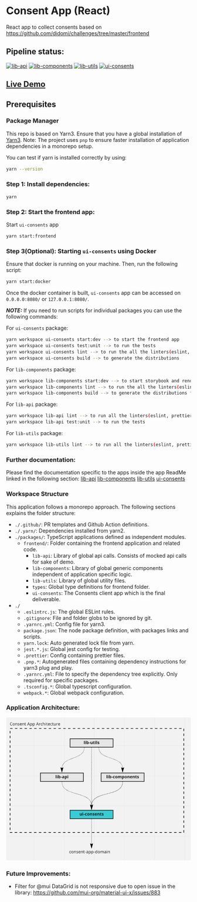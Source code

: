 # Consent App (React)

React app to collect consents based on https://github.com/didomi/challenges/tree/master/frontend

## Pipeline status:

[![lib-api](https://github.com/Akash-M/consent-application-react/actions/workflows/lib-api.yaml/badge.svg)](https://github.com/Akash-M/consent-application-react/actions/workflows/lib-api.yaml)
[![lib-components](https://github.com/Akash-M/consent-application-react/actions/workflows/lib-components.yaml/badge.svg)](https://github.com/Akash-M/consent-application-react/actions/workflows/lib-components.yaml)
[![lib-utils](https://github.com/Akash-M/consent-application-react/actions/workflows/lib-utils.yaml/badge.svg)](https://github.com/Akash-M/consent-application-react/actions/workflows/lib-utils.yaml)
[![ui-consents](https://github.com/Akash-M/consent-application-react/actions/workflows/ui-consents.yaml/badge.svg)](https://github.com/Akash-M/consent-application-react/actions/workflows/ui-consents.yaml)

## [Live Demo](https://akash-m.github.io/)

## Prerequisites

### Package Manager

This repo is based on Yarn3. Ensure that you have a global installation of
[Yarn3](https://yarnpkg.com/getting-started/install#global-install). Note: The project uses `pnp` to ensure faster
installation of application dependencies in a monorepo setup.

You can test if yarn is installed correctly by using:

```sh
yarn --version
```

### Step 1: Install dependencies:

```sh
yarn
```

### Step 2: Start the frontend app:

Start `ui-consents` app

```sh
yarn start:frontend
```

### Step 3(Optional): Starting `ui-consents` using Docker

Ensure that docker is running on your machine. Then, run the following script:

```sh
yarn start:docker
```

Once the docker container is built, `ui-consents` app can be accessed on `0.0.0.0:8080/` or `127.0.0.1:8080/`.

***NOTE:***
If you need to run scripts for individual packages you can use the following commands:

For `ui-consents` package:

```sh
yarn workspace ui-consents start:dev --> to start the frontend app
yarn workspace ui-consents test:unit --> to run the tests
yarn workspace ui-consents lint --> to run the all the linters(eslint, prettier, stylelint)
yarn workspace ui-consents build --> to generate the distributions 
```

For `lib-components` package:

```sh
yarn workspace lib-components start:dev --> to start storybook and render the custom components
yarn workspace lib-components lint --> to run the all the linters(eslint, prettier, stylelint)
yarn workspace lib-components build --> to generate the distributions for storybook
```

For `lib-api` package:

```sh
yarn workspace lib-api lint --> to run all the linters(eslint, prettier)
yarn workspace lib-api test:unit --> to run the tests
```

For `lib-utils` package:

```sh
yarn workspace lib-utils lint --> to run all the linters(eslint, prettier) 
```

### Further documentation:

Please find the documentation specific to the apps inside the app ReadMe linked in the following section:
[lib-api](packages/frontend/lib-api/README.md)
[lib-components](packages/frontend/lib-components/README.md)
[lib-utils](packages/frontend/lib-utils/README.md)
[ui-consents](packages/frontend/ui-consents/README.md)

### Workspace Structure

This application follows a monorepo approach. The following sections explains the folder structure:

- `./.github/`: PR templates and Github Action definitions.
- `./.yarn/`: Dependencies installed from yarn2.
- `./packages/`: TypeScript applications defined as independent modules.
    - `frontend/`: Folder containing the frontend application and related code.
        - `lib-api`: Library of global api calls. Consists of mocked api calls for sake of demo.
        - `lib-components`: Library of global generic components independent of application specific logic.
        - `lib-utils`: Library of global utility files.
        - `types`: Global type definitions for frontend folder.
        - `ui-consents`: The Consents client app which is the final deliverable.
- `./`
    - `.eslintrc.js`: The global ESLint rules.
    - `.gitignore`: File and folder globs to be ignored by git.
    - `.yarnrc.yml`: Config file for yarn3.
    - `package.json`: The node package definition, with packages links and scripts.
    - `yarn.lock`: Auto generated lock file from yarn.
    - `jest.*.js`: Global jest config for testing.
    - `.prettier`: Config containing prettier files.
    - `.pnp.*`: Autogenerated files containing dependency instructions for yarn3 plug and play.
    - `.yarnrc.yml`: File to specify the dependency tree explicitly. Only required for specific packages.
    - `.tsconfig.*`: Global typescript configuration.
    - `webpack.*`: Global webpack configuration.

### Application Architecture:

![img.png](img.png)

### Future Improvements:

- Filter for @mui DataGrid is not responsive due to open issue in the library:
  https://github.com/mui-org/material-ui-x/issues/883
